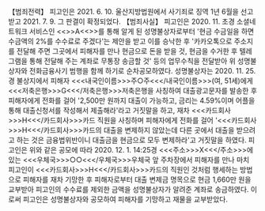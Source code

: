 【범죄전력】
피고인은 2021. 6. 10. 울산지방법원에서 사기죄로 징역 1년 6월을 선고받고 2021. 7. 9. 그 판결이 확정되었다.
【범죄사실】
피고인은 2020. 11. 초경 소셜네트워크 서비스인 <<<SNS>>>A<<</SNS>>>를 통해 알게 된 성명불상자로부터 '현금 수금일을 하면 수금액의 2%를 수수료로 주겠다'는 제안을 받고 이를 승낙한 후 '카카오톡으로 주소지를 전달해 주면 그곳에서 피해자를 만나 현금으로 돈을 받을 것, 현금을 수거한 후 텔레그램을 통해 전달해 주는 계좌로 무통장 송금할 것' 등의 업무수칙을 전달받아 위 성명불상자와 전화금융사기 범행을 함께 하기로 순차공모하였다.
성명불상자는 2020. 11. 25.경 불상지에서 피해자 <<<내국인이름>>>주○주<<</내국인이름>>>(여, 51세)에게 <<<저축은행>>>G<<</저축은행>>>저축은행을 사칭하여 대출광고문자를 발송한 후 피해자에게 전화를 걸어 '2,500만 원까지 대출이 가능하고, 금리는 4.59%이며 어플을 통해 대출신청서를 작성해서 제출해라'라고 거짓말을 하고, 재차 <<<카드회사>>>H<<</카드회사>>>카드 직원을 사칭하며 피해자에게 전화를 걸어 '<<<카드회사>>>H<<</카드회사>>>카드의 대출을 변제하지 않았는데 다른 곳에서 대출을 받으려고 하는 것은 금융법위반이니 대출금을 현금으로 모두 변제하라'고 거짓말을 하였다.
피고인은 위와 같은 공모에 따라 2020. 12. 1. 14:25경 <<<주소>>>X<<</주소>>>에 있는 <<<우체국>>>○○<<</우체국>>>우체국 앞 주차장에서 피해자를 만나 마치 피고인이 <<<카드회사>>>H<<</카드회사>>>카드의 직원인 것처럼 행세하는 방법으로 피해자를 재차 기망한 후 피해자로부터 대출 변제금 명목으로 현금 1,660만 원을 교부받아 피고인의 수수료를 제외한 금액을 성명불상자가 알려준 계좌로 송금하였다.
이로써 피고인은 성명불상자와 공모하여 피해자를 기망하고 재물을 교부받았다.